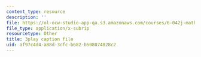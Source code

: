 ```yaml
---
content_type: resource
description: ''
file: https://ol-ocw-studio-app-qa.s3.amazonaws.com/courses/6-042j-mathematics-for-computer-science-fall-2010/af97c4d4a88d3cfcb682b508074828c2_bTyxpoi2dmM.srt
file_type: application/x-subrip
resourcetype: Other
title: 3play caption file
uid: af97c4d4-a88d-3cfc-b682-b508074828c2
---
```

